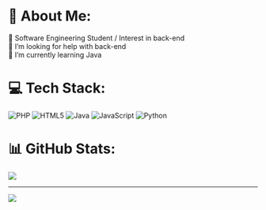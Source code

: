 # 💫 About Me:
🔭 Software Engineering Student / Interest in back-end<br>🤝 I’m looking for help with back-end<br>🌱 I’m currently learning Java


# 💻 Tech Stack:
![PHP](https://img.shields.io/badge/php-%23777BB4.svg?style=for-the-badge&logo=php&logoColor=white) ![HTML5](https://img.shields.io/badge/html5-%23E34F26.svg?style=for-the-badge&logo=html5&logoColor=white) ![Java](https://img.shields.io/badge/java-%23ED8B00.svg?style=for-the-badge&logo=openjdk&logoColor=white) ![JavaScript](https://img.shields.io/badge/javascript-%23323330.svg?style=for-the-badge&logo=javascript&logoColor=%23F7DF1E) ![Python](https://img.shields.io/badge/python-3670A0?style=for-the-badge&logo=python&logoColor=ffdd54)
# 📊 GitHub Stats:
![](https://github-readme-stats.vercel.app/api/top-langs/?username=beatrizzS&theme=rose&hide_border=false&include_all_commits=false&count_private=false&layout=compact)

---
[![](https://visitcount.itsvg.in/api?id=beatrizzS&icon=7&color=10)](https://visitcount.itsvg.in)

<!-- Proudly created with GPRM ( https://gprm.itsvg.in ) -->
